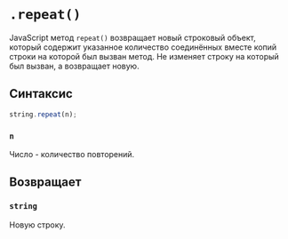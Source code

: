 # `.repeat()`

JavaScript метод `repeat()` возвращает новый строковый объект, который содержит указанное количество соединённых вместе копий строки на которой был вызван метод. Не изменяет строку на который был вызван, а возвращает новую.

## Синтаксис

```js
string.repeat(n);
```

### `n`

Число - количество повторений.

## Возвращает

### `string`

Новую строку.
